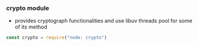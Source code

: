 ### crypto module
- provides cryptograph functionalities and use libuv threads pool for some of its method

```js
const crypto = require("node: crypto")
```